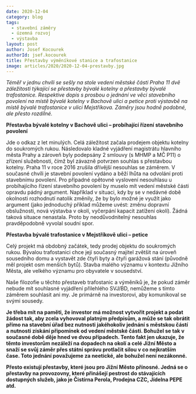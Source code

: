 ```yaml
---
date: 2020-12-04
category: blog
tags: 
  - stavební záměry
  - územná rozvoj
  - výstavba
layout: post
author: Josef Kocourek
authorId: jsef.kocourek
title: Přestavby výměníkové stanice a trafostanice
image: articles/2020/2020-12-04-prestavby.jpg
---
```


*Téměř v jednu chvíli se sešly na stole vedení městské části Praha 11 dvě záležitosti týkající se přestavby bývalé kotelny a přestavby bývalé trafostanice. Respektive dopis s prosbou o jednání ve věci stavebního povolení na místě bývalé kotelny v Bachově ulici a petice proti výstavbě na místě bývalé trafostanice v ulici Mejstříkova. Záměry jsou hodně podobné, ale přesto rozdílné.*
 
**Přestavba bývalé kotelny v Bachově  ulici – probíhající řízení stavebního povolení**

Jde o odkaz z let minulých. Celá záležitost začala prodejem objektu kotelny do soukromých rukou. Následovalo kladné vyjádření magistrátu hlavního města Prahy a  zároveň byly podepsány 2 smlouvy (s MHMP a MČ P11) o zřízení služebnosti, čímž byl závazně potvrzen souhlas s přestavbou kotelny. Praha 11 v roce 2016 zrušila dřívější nesouhlas se záměrem. V současné chvíli je stavební povolení vydáno a běží lhůta na odvolání proti stavebnímu povolení. Pro případné opětovné vyslovení nesouhlasu u probíhajícího řízení stavebního povolení by muselo mít vedení městské části opravdu pádný argument. Například v situaci, kdy by se v nedávné době okolnosti rozhodnutí natolik změnily, že by bylo možné je využít jako argument (jako jednoduchý příklad můžeme uvést: změnu dopravní obslužnosti, nová výstavba v okolí, vyčerpání kapacit zatížení okolí). Žádná taková situace nenastala. Proto by neodůvodnitelný nesouhlas pravděpodobně vyvolal soudní spor.

**Přestavba bývalé trafostanice v Mejstříkově ulici – petice**

Celý projekt má obdobný začátek, tedy prodej objektu do soukromých rukou. Bývalou trafostanici chce její současný majitel zvětšit na úroveň sousedního domu a vystavět zde čtyři byty a čtyři garážová stání (původně měl projekt osm menších bytů). Stavba malého významu v kontextu Jižního Města, ale velkého významu pro obyvatele v sousedství. 

Naše filozofie u těchto přestaveb trafostanic a výměníků je, že pokud záměr nebude mít souhlasné vyjádření přilehlého SVJ/BD, nemůžeme s tímto záměrem souhlasit ani my. Je primárně na investorovi, aby komunikoval se svými sousedy.



**Je třeba mít na paměti, že investor má možnost vytvořit projekt a podat žádost tak, aby zcela  vyhovoval platným předpisům, a může se tak obrátit přímo na stavební úřad bez nutnosti jakéhokoliv jednání s městskou částí a nutnosti získání připomínek od vedení městské části. Bohužel se tak v současné době děje hned ve dvou případech. Tento fakt jen ukazuje, že těmto investorům nezáleží na dopadech na okolí a celé Jižní Město a snaží se svůj záměr přes státní správu protlačit silou v co nejkratším čase. Toto jednání považujeme za neetické, ale bohužel není nezákonné.**

**Přesto existují přestavby, které jsou pro Jižní Město přínosné. Jedná se o přestavby na provozovny, které přinášejí pestrost do stávajících dostupných služeb, jako je Čistírna Perola, Prodejna CZC, Jídelna PEPE atd.**

